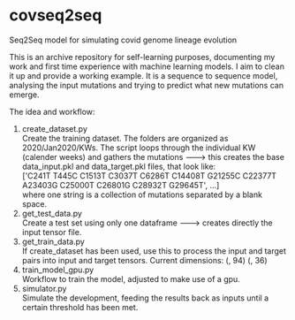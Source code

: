 # covseq2seq
Seq2Seq model for simulating covid genome lineage evolution

This is an archive repository for self-learning purposes, documenting my work and first time experience with machine learning models. I aim to clean it up and provide a working example. It is a sequence to sequence model, analysing the input mutations and trying to predict what new mutations can emerge.


The idea and workflow:

1. create_dataset.py \
Create the training dataset. The folders are organized as 2020/Jan2020/KWs. The script loops through the individual KW (calender weeks) and gathers the mutations ---> this creates the base data_input.pkl and data_target.pkl files, that look like: \
['C241T T445C C1513T C3037T C6286T C14408T G21255C C22377T A23403G C25000T C26801G C28932T G29645T', ...] \
where one string is a collection of mutations separated by a blank space.
2. get_test_data.py \
Create a test set using only one dataframe ---> creates directly the input tensor file.
3. get_train_data.py \
If create_dataset has been used, use this to process the input and target pairs into input and target tensors. Current dimensions: (, 94) (, 36)
4. train_model_gpu.py \
Workflow to train the model, adjusted to make use of a gpu.
5. simulator.py \
Simulate the development, feeding the results back as inputs until a certain threshold has been met. 

